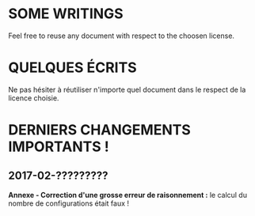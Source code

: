SOME WRITINGS
=============

Feel free to reuse any document with respect to the choosen license.



QUELQUES ÉCRITS
===============

Ne pas hésiter à réutiliser n'importe quel document dans le respect de la licence choisie.


DERNIERS CHANGEMENTS IMPORTANTS !
=================================

2017-02-?????????
----------

**Annexe - Correction d'une grosse erreur de raisonnement :** le calcul du nombre de configurations était faux !
